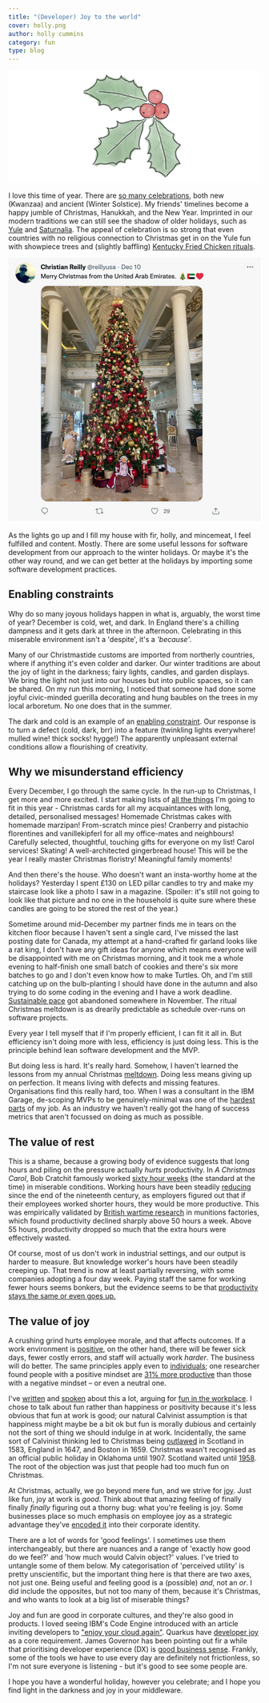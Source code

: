 ```yaml
---
title: "(Developer) Joy to the world"
cover: holly.png
author: holly cummins
category: fun
type: blog
---
```


![holly](holly.png)

I love this time of year. There are [so many celebrations](https://www.shondaland.com/live/family/a34874979/a-look-at-the-most-widely-celebrated-winter-holidays), both new (Kwanzaa) and ancient (Winter Solstice).
My friends' timelines become a happy jumble of Christmas, Hanukkah, and the New Year. Imprinted in our modern
traditions we can still see the shadow of older holidays, such as [Yule](https://theconversation.com/the-holly-and-the-ivy-how-pagan-practices-found-their-way-into-christmas-52343) and [Saturnalia](https://www.historytoday.com/archive/did-romans-invent-christmas). The appeal of celebration is so strong that even countries with no religious connection to Christmas get in on the Yule fun with showpiece trees and (slightly baffling) [Kentucky Fried Chicken rituals](https://www.bbc.com/worklife/article/20161216-why-japan-celebrates-christmas-with-kfc).

[![Merry Christmas from the United Arab Emirates.](christian-reilly-uae.png)](https://twitter.com/reillyusa/status/1469226043575881734?s=20)

As the lights go up and I fill my house with fir, holly, and mincemeat, I feel fulfilled and content. Mostly. There are some useful lessons for software development from our approach to the winter holidays.
Or maybe it's the other way round, and we can get better at the holidays by importing some software development practices.

## Enabling constraints

Why do so many joyous holidays happen in what is, arguably, the worst time of year? December is cold, wet, and dark.
In England there's a chilling dampness and it gets dark at three in the afternoon. Celebrating in this miserable environment isn't a 'despite', it's a _'because'_.

Many of our Christmastide customs are imported from northerly countries, where if anything it's even colder and darker.
Our winter traditions are about the joy of light in the darkness; fairy lights, candles, and garden displays.
We bring the light not just into our houses but into public spaces, so it can be shared. On my run this morning, I noticed that someone had done some joyful civic-minded guerilla decorating and hung baubles on the trees in my local arboretum. No one does that in the summer.

The dark and cold is an example of an [enabling constraint](https://hbr.org/2019/11/why-constraints-are-good-for-innovation).
Our response is to turn a defect (cold, dark, brr) into a feature (twinkling lights everywhere! mulled wine! thick socks! hygge!)
The apparently unpleasant external conditions allow a
flourishing of creativity.

## Why we misunderstand efficiency

Every December, I go through the same cycle. In the run-up to Christmas, I get more and more excited.
I start making lists of [all the things](https://daily.jstor.org/the-gendering-of-holiday-labor/) I'm going to fit in this year - Christmas cards for all my acquaintances with long, detailed, personalised messages!
Homemade Christmas cakes with homemade marzipan! From-scratch mince pies! Cranberry and pistachio florentines and vanillekipferl for all my office-mates and neighbours! Carefully selected, thoughtful, touching gifts for everyone on my list! Carol services! Skating! A well-architected gingerbread house! This will be the year I really master Christmas floristry! Meaningful family moments!

And then there's the house. Who doesn't want an insta-worthy home at the holidays? Yesterday I spent £130 on LED pillar candles to try and
make my staircase look like a photo I saw in a magazine. (Spoiler: it's still not going to look
like that picture and no one in the household is quite sure where these candles are going to be stored the rest of the year.)

Sometime around mid-December my partner finds me in tears on the kitchen floor because I haven't sent a single card, I've missed the last posting date for Canada, my attempt at a hand-crafted fir garland looks like a rat king, I don't have any gift ideas for anyone which means everyone will be disappointed with me on Christmas morning, and it took me a whole evening to half-finish one small batch of cookies and there's six more batches to go and I don't even know how to make Turtles.
Oh, and I'm still catching up on the bulb-planting I should have done in the autumn and also trying to do some coding in the evening and I have a work deadline. [Sustainable pace](https://www.agilealliance.org/glossary/sustainable/) got abandoned somewhere in November. The ritual Christmas meltdown is as drearily predictable as schedule over-runs on software projects.

Every year I tell myself that if I'm properly efficient, I can fit it all in. But efficiency isn't doing more with less,
efficiency is just doing less. This is the principle behind lean software development and the MVP.

But doing less is hard. It's really hard. Somehow, I haven't learned the lessons from my annual Christmas [meltdown](https://www.irishtimes.com/life-and-style/health-family/parenting/why-do-some-women-feel-a-murderous-rage-at-christmas-1.3322999). Doing less means giving up on perfection. It means living with defects and missing features. Organisations find this really hard, too. When I was a consultant in the IBM Garage, de-scoping MVPs to be genuinely-minimal was one of the [hardest parts](https://www.digit.fyi/comment-why-i-never-want-to-build-another-mvp/) of my job. As an industry we haven't really
got the hang of success metrics that aren't focussed on doing as much as possible.

## The value of rest

This is a shame, because a growing body of evidence suggests that long hours and piling on the pressure
actually _hurts_ productivity. In _A Christmas Carol_, Bob Cratchit famously worked [sixty hour weeks](https://warnerbros.fandom.com/wiki/Bob_Cratchit) (the standard at the time) in miserable conditions. Working hours have been steadily [reducing](https://ourworldindata.org/working-hours) since the end of the nineteenth century, as employers figured out that if their employees worked shorter hours, they would be more productive. This was empirically validated by [British wartime research](https://ftp.iza.org/dp8129.pdf) in munitions factories, which found productivity declined sharply above 50 hours a week. Above 55 hours, productivity dropped so much that the extra hours were effectively wasted.

Of course, most of us don't work in industrial settings, and our output is harder to measure. But knowledge worker's hours have been steadily
creeping up. That trend is now at least partially reversing, with some companies adopting a four day week. Paying staff the same for
working fewer hours seems bonkers, but the evidence seems to be that [productivity stays the same or even goes up.](https://www.bbc.co.uk/news/business-57724779)

## The value of joy

A crushing grind hurts employee morale, and that affects outcomes. If a work environment is [positive](https://hbr.org/2015/12/proof-that-positive-work-cultures-are-more-productive), on the other hand, there will be fewer sick days, fewer costly errors, and staff will actually work _harder_. The business will do better. The same principles apply even to [individuals](https://hbr.org/2012/01/positive-intelligence); one researcher found people with a positive mindset are [31% more productive](https://www.ted.com/talks/shawn_achor_the_happy_secret_to_better_work/transcript) than those with a negative mindset – or even a neutral one.

I've [written](https://www.ibm.com/cloud/blog/importance-fun-workplace) and [spoken](https://www.youtube.com/watch?v=Ob7PxkPCY8s) about this a lot, arguing for [fun in the workplace](https://www.onrec.com/news/statistics-and-trends/new-study-reveals-fun-at-work-can-boost-productivity-and-reduce-sick-days). I chose to talk about fun rather than happiness or positivity because it's less obvious
that fun at work is good; our natural Calvinist assumption is that happiness might maybe be a bit ok but fun is morally dubious and certainly not the sort of thing we should indulge in at work. Incidentally, the same sort of Calvinist thinking led to Christmas being [outlawed](https://www.uwyo.edu/uw/news/2015/12/uw-religion-today-who-was-against-christmas.html) in Scotland in 1583, England in 1647, and Boston in 1659. Christmas wasn't recognised as an official public holiday in Oklahoma until 1907. Scotland waited until [1958](https://www.christiantoday.com/article/a-merry-calvinist-christmas-to-one-and-all/122087.htm). The root of the objection was just that people had too much fun on Christmas.

At Christmas, actually, we go beyond mere fun, and we strive for [joy](https://www.ted.com/talks/ingrid_fetell_lee_where_joy_hides_and_how_to_find_it). Just like fun, joy at work is _good_. Think about that amazing feeling of
finally finally _finally_ figuring out a thorny bug: what you're feeling is joy. Some businesses place so much emphasis on employee
joy as a strategic advantage they've [encoded it](https://www.forbes.com/sites/kevinkruse/2015/02/05/richard-sheridan-menlo-innovations/?sh=3611b5195144) into their corporate identity.

There are a lot of words for 'good feelings'. I sometimes use them interchangeably, but there are nuances and a range of 'exactly how good do we feel?' and 'how much would Calvin object?' values. I've tried to untangle some of them below. My categorisation of 'perceived utility'
is pretty unscientific, but the important thing here is that there are two axes, not just one. Being useful and feeling good is a (possible)
_and_, not an _or_. I did include the opposites, but not too many of them, because it's Christmas, and who wants to look at a big list of miserable things?

Joy and fun are good in corporate cultures, and they're also good in products. I loved seeing IBM's Code Engine introduced with
an article inviting developers to ["enjoy your cloud again"](https://www.ibm.com/cloud/blog/ibm-cloud-code-engine-enjoy-your-cloud-again).
Quarkus have [developer joy](https://quarkus.io/vision/developer-joy) as a core requirement. James Governor has been pointing out fir a while that prioritising developer experience (DX) is [good business sense](https://redmonk.com/jgovernor/2021/03/18/the-developer-experience-multiple/). Frankly, some of the tools we have to use every day are definitely not
frictionless, so I'm not sure everyone is listening - but it's good to see some people are.

I hope you have a wonderful holiday, however you celebrate; and I hope you find light in
the darkness and joy in your middleware.
